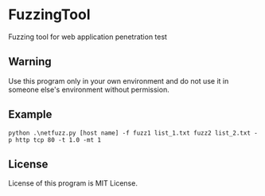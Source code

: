 # FuzzingTool
Fuzzing tool for web application penetration test

## Warning

Use this program only in your own environment and do not use it in someone else's environment without permission.


## Example

```
python .\netfuzz.py [host name] -f fuzz1 list_1.txt fuzz2 list_2.txt -p http tcp 80 -t 1.0 -mt 1
```

## License

License of this program is MIT License.
